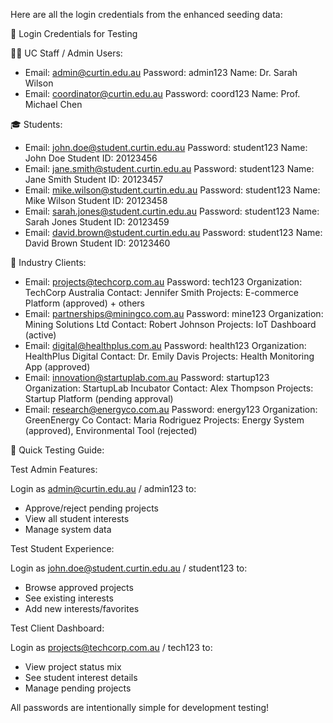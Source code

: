 Here are all the login credentials from the enhanced seeding data:

  🔐 Login Credentials for Testing

  👨‍💼 UC Staff / Admin Users:

  - Email: admin@curtin.edu.au
  Password: admin123
  Name: Dr. Sarah Wilson
  - Email: coordinator@curtin.edu.au
  Password: coord123
  Name: Prof. Michael Chen

  🎓 Students:

  - Email: john.doe@student.curtin.edu.au
  Password: student123
  Name: John Doe
  Student ID: 20123456
  - Email: jane.smith@student.curtin.edu.au
  Password: student123
  Name: Jane Smith
  Student ID: 20123457
  - Email: mike.wilson@student.curtin.edu.au
  Password: student123
  Name: Mike Wilson
  Student ID: 20123458
  - Email: sarah.jones@student.curtin.edu.au
  Password: student123
  Name: Sarah Jones
  Student ID: 20123459
  - Email: david.brown@student.curtin.edu.au
  Password: student123
  Name: David Brown
  Student ID: 20123460

  🏢 Industry Clients:

  - Email: projects@techcorp.com.au
  Password: tech123
  Organization: TechCorp Australia
  Contact: Jennifer Smith
  Projects: E-commerce Platform (approved) + others
  - Email: partnerships@miningco.com.au
  Password: mine123
  Organization: Mining Solutions Ltd
  Contact: Robert Johnson
  Projects: IoT Dashboard (active)
  - Email: digital@healthplus.com.au
  Password: health123
  Organization: HealthPlus Digital
  Contact: Dr. Emily Davis
  Projects: Health Monitoring App (approved)
  - Email: innovation@startuplab.com.au
  Password: startup123
  Organization: StartupLab Incubator
  Contact: Alex Thompson
  Projects: Startup Platform (pending approval)
  - Email: research@energyco.com.au
  Password: energy123
  Organization: GreenEnergy Co
  Contact: Maria Rodriguez
  Projects: Energy System (approved), Environmental Tool (rejected)

  🎯 Quick Testing Guide:

  Test Admin Features:

  Login as admin@curtin.edu.au / admin123 to:
  - Approve/reject pending projects
  - View all student interests
  - Manage system data

  Test Student Experience:

  Login as john.doe@student.curtin.edu.au / student123 to:
  - Browse approved projects
  - See existing interests
  - Add new interests/favorites

  Test Client Dashboard:

  Login as projects@techcorp.com.au / tech123 to:
  - View project status mix
  - See student interest details
  - Manage pending projects

  All passwords are intentionally simple for development testing!
